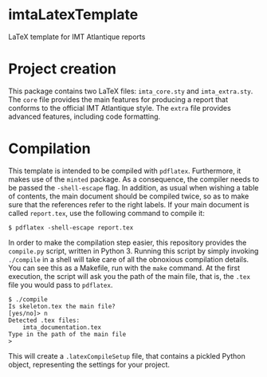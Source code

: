 # imtaLatexTemplate
LaTeX template for IMT Atlantique reports


# Project creation

This package contains two LaTeX files: `imta_core.sty` and `imta_extra.sty`.
The `core` file provides the main features for producing a report that conforms to the official IMT Atlantique style.
The `extra` file provides advanced features, including code formatting.


# Compilation

This template is intended to be compiled with `pdflatex`.
Furthermore, it makes use of the `minted` package.
As a consequence, the compiler needs to be passed the `-shell-escape` flag.
In addition, as usual when wishing a table of contents, the main document should be compiled twice, so as to make sure that the references refer to the right labels.
If your main document is called `report.tex`, use the following command to compile it:

    $ pdflatex -shell-escape report.tex

In order to make the compilation step easier, this repository provides the `compile.py` script, written in Python 3.
Running this script by simply invoking `./compile` in a shell will take care of all the obnoxious compilation details.
You can see this as a Makefile, run with the `make` command.
At the first execution, the script will ask you the path of the main file, that is, the `.tex` file you would pass to `pdflatex`.

    $ ./compile 
    Is skeleton.tex the main file?
    [yes/no]> n
    Detected .tex files:
    	imta_documentation.tex
    Type in the path of the main file
    > 

This will create a `.latexCompileSetup` file, that contains a pickled Python object, representing the settings for your project.
